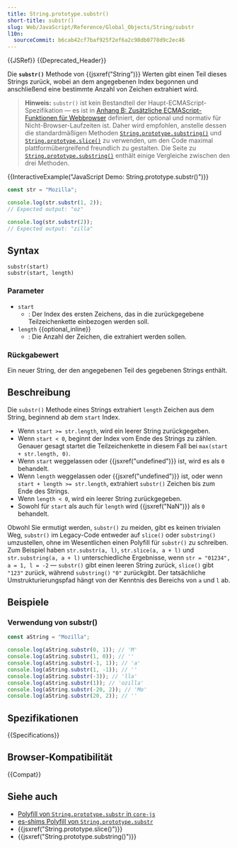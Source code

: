 ```yaml
---
title: String.prototype.substr()
short-title: substr()
slug: Web/JavaScript/Reference/Global_Objects/String/substr
l10n:
  sourceCommit: b6cab42cf7baf925f2ef6a2c98db0778d9c2ec46
---
```


{{JSRef}} {{Deprecated_Header}}

Die **`substr()`** Methode von {{jsxref("String")}} Werten gibt einen Teil dieses Strings zurück, wobei an dem angegebenen Index begonnen und anschließend eine bestimmte Anzahl von Zeichen extrahiert wird.

> **Hinweis:** `substr()` ist kein Bestandteil der Haupt-ECMAScript-Spezifikation — es ist in [Anhang B: Zusätzliche ECMAScript-Funktionen für Webbrowser](https://tc39.es/ecma262/multipage/additional-ecmascript-features-for-web-browsers.html) definiert, der optional und normativ für Nicht-Browser-Laufzeiten ist. Daher wird empfohlen, anstelle dessen die standardmäßigen Methoden [`String.prototype.substring()`](/de/docs/Web/JavaScript/Reference/Global_Objects/String/substring) und [`String.prototype.slice()`](/de/docs/Web/JavaScript/Reference/Global_Objects/String/slice) zu verwenden, um den Code maximal plattformübergreifend freundlich zu gestalten. Die Seite zu [`String.prototype.substring()`](/de/docs/Web/JavaScript/Reference/Global_Objects/String/substring#the_difference_between_substring_and_substr) enthält einige Vergleiche zwischen den drei Methoden.

{{InteractiveExample("JavaScript Demo: String.prototype.substr()")}}

```js interactive-example
const str = "Mozilla";

console.log(str.substr(1, 2));
// Expected output: "oz"

console.log(str.substr(2));
// Expected output: "zilla"
```

## Syntax

```js-nolint
substr(start)
substr(start, length)
```

### Parameter

- `start`
  - : Der Index des ersten Zeichens, das in die zurückgegebene Teilzeichenkette einbezogen werden soll.
- `length` {{optional_inline}}
  - : Die Anzahl der Zeichen, die extrahiert werden sollen.

### Rückgabewert

Ein neuer String, der den angegebenen Teil des gegebenen Strings enthält.

## Beschreibung

Die `substr()` Methode eines Strings extrahiert `length` Zeichen aus dem String, beginnend ab dem `start` Index.

- Wenn `start >= str.length`, wird ein leerer String zurückgegeben.
- Wenn `start < 0`, beginnt der Index vom Ende des Strings zu zählen. Genauer gesagt startet die Teilzeichenkette in diesem Fall bei `max(start + str.length, 0)`.
- Wenn `start` weggelassen oder {{jsxref("undefined")}} ist, wird es als `0` behandelt.
- Wenn `length` weggelassen oder {{jsxref("undefined")}} ist, oder wenn `start + length >= str.length`, extrahiert `substr()` Zeichen bis zum Ende des Strings.
- Wenn `length < 0`, wird ein leerer String zurückgegeben.
- Sowohl für `start` als auch für `length` wird {{jsxref("NaN")}} als `0` behandelt.

Obwohl Sie ermutigt werden, `substr()` zu meiden, gibt es keinen trivialen Weg, `substr()` im Legacy-Code entweder auf `slice()` oder `substring()` umzustellen, ohne im Wesentlichen einen Polyfill für `substr()` zu schreiben. Zum Beispiel haben `str.substr(a, l)`, `str.slice(a, a + l)` und `str.substring(a, a + l)` unterschiedliche Ergebnisse, wenn `str = "01234", a = 1, l = -2` — `substr()` gibt einen leeren String zurück, `slice()` gibt `"123"` zurück, während `substring()` `"0"` zurückgibt. Der tatsächliche Umstrukturierungspfad hängt von der Kenntnis des Bereichs von `a` und `l` ab.

## Beispiele

### Verwendung von substr()

```js
const aString = "Mozilla";

console.log(aString.substr(0, 1)); // 'M'
console.log(aString.substr(1, 0)); // ''
console.log(aString.substr(-1, 1)); // 'a'
console.log(aString.substr(1, -1)); // ''
console.log(aString.substr(-3)); // 'lla'
console.log(aString.substr(1)); // 'ozilla'
console.log(aString.substr(-20, 2)); // 'Mo'
console.log(aString.substr(20, 2)); // ''
```

## Spezifikationen

{{Specifications}}

## Browser-Kompatibilität

{{Compat}}

## Siehe auch

- [Polyfill von `String.prototype.substr` in `core-js`](https://github.com/zloirock/core-js#ecmascript-string-and-regexp)
- [es-shims Polyfill von `String.prototype.substr`](https://www.npmjs.com/package/string.prototype.substr)
- {{jsxref("String.prototype.slice()")}}
- {{jsxref("String.prototype.substring()")}}
